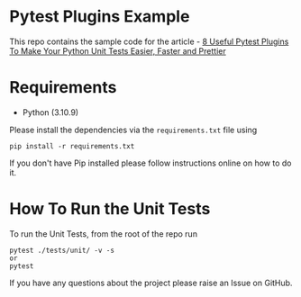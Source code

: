 # Pytest Plugins Example

This repo contains the sample code for the article - [8 Useful Pytest Plugins To Make Your Python Unit Tests Easier, Faster and Prettier](https://pytest-with-eric.com/pytest-best-practices/pytest-plugins/)

# Requirements
* Python (3.10.9)

Please install the dependencies via the `requirements.txt` file using 
```commandline
pip install -r requirements.txt
```
If you don't have Pip installed please follow instructions online on how to do it.

# How To Run the Unit Tests
To run the Unit Tests, from the root of the repo run
```commandline
pytest ./tests/unit/ -v -s
or 
pytest
```

If you have any questions about the project please raise an Issue on GitHub. 